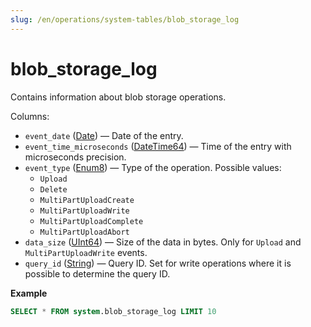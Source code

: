 ```yaml
---
slug: /en/operations/system-tables/blob_storage_log
---
```

# blob_storage_log

Contains information about blob storage operations.

Columns:

- `event_date` ([Date](../../sql-reference/data-types/date.md)) — Date of the entry.
- `event_time_microseconds` ([DateTime64](../../sql-reference/data-types/datetime64.md)) — Time of the entry with microseconds precision.
- `event_type` ([Enum8](../../sql-reference/data-types/enum.md)) — Type of the operation. Possible values:
    - `Upload`
    - `Delete`
    - `MultiPartUploadCreate`
    - `MultiPartUploadWrite`
    - `MultiPartUploadComplete`
    - `MultiPartUploadAbort`
- `data_size` ([UInt64](../../sql-reference/data-types/uint.md)) — Size of the data in bytes. Only for `Upload` and `MultiPartUploadWrite` events.
- `query_id` ([String](../../sql-reference/data-types/string.md)) — Query ID. Set for write operations where it is possible to determine the query ID.




**Example**

``` sql
SELECT * FROM system.blob_storage_log LIMIT 10
```
